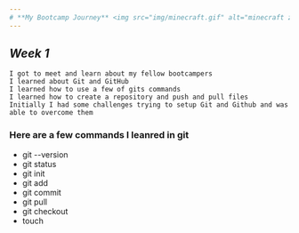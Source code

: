 ```yaml
---
# **My Bootcamp Journey** <img src="img/minecraft.gif" alt="minecraft zombie riding a chicken gif" width="75">  
---
```

## ***Week 1***  
```
I got to meet and learn about my fellow bootcampers
I learned about Git and GitHub
I learned how to use a few of gits commands
I learned how to create a repository and push and pull files
Initially I had some challenges trying to setup Git and Github and was able to overcome them
```
### Here are a few commands I leanred in git
 - git --version
 - git status
 - git init
 - git add
 - git commit
 - git pull
 - git checkout
 - touch


